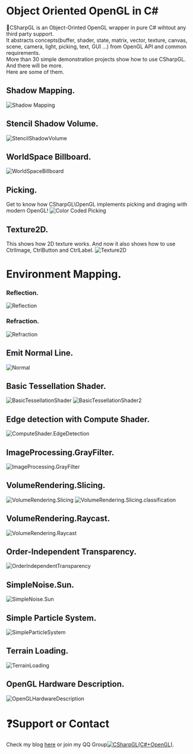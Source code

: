 # Object Oriented OpenGL in C\#   
:green_apple:CSharpGL is an Object-Orinted OpenGL wrapper in pure C# wihtout any third party support.  
It abstracts concepts(buffer, shader, state, matrix, vector, texture, canvas, scene, camera, light, picking, text, GUI ...) from OpenGL API and common requirements.  
More than 30 simple demonstration projects show how to use CSharpGL. And there will be more.  
Here are some of them.
## Shadow Mapping.
![Shadow Mapping](https://github.com/bitzhuwei/CSharpGL/blob/master/Demos/ShadowMapping/ShadowMapping.png?raw=true)
## Stencil Shadow Volume.
![StencilShadowVolume](https://github.com/bitzhuwei/CSharpGL/blob/master/Demos/StencilShadowVolume/StencilShadowVolume.gif?raw=true)
## WorldSpace Billboard.
![WorldSpaceBillboard](https://github.com/bitzhuwei/CSharpGL/blob/master/Demos/WorldSpaceBillboard/WorldSpaceBillboard.png?raw=true)
## Picking.
Get to know how CSharpGL\OpenGL implements picking and draging with modern OpenGL!
![Color Coded Picking](https://github.com/bitzhuwei/CSharpGL/blob/master/Demos/ColorCodedPicking/ColorCodedPicking.png?raw=true)
## Texture2D.
This shows how 2D texture works.
And now it also shows how to use CtrlImage, CtrlButton and CtrlLabel.
![Texture2D](https://github.com/bitzhuwei/CSharpGL/blob/master/Demos/Texture2D/Texture2D.gif?raw=true)
# Environment Mapping.
### Reflection.
![Reflection](https://github.com/bitzhuwei/CSharpGL/blob/master/Demos/EnvironmentMapping/Reflection.png?raw=true)
### Refraction.
![Refraction](https://github.com/bitzhuwei/CSharpGL/blob/master/Demos/EnvironmentMapping/Refraction.png?raw=true)
## Emit Normal Line.
![Normal](https://github.com/bitzhuwei/CSharpGL/blob/master/Demos/Normal/Normal.png?raw=true)
## Basic Tessellation Shader.
![BasicTessellationShader](https://github.com/bitzhuwei/CSharpGL/blob/master/Demos/BasicTessellationShader/BasicTessellationShader.png?raw=true)
![BasicTessellationShader2](https://github.com/bitzhuwei/CSharpGL/blob/master/Demos/BasicTessellationShader/BasicTessellationShader2.png?raw=true)
## Edge detection with Compute Shader.
![ComputeShader.EdgeDetection](https://github.com/bitzhuwei/CSharpGL/blob/master/Demos/ComputeShader.EdgeDetection/ComputeShader.EdgeDetection.png?raw=true)
## ImageProcessing.GrayFilter.
![ImageProcessing.GrayFilter](https://github.com/bitzhuwei/CSharpGL/blob/master/Demos/ImageProcessing.GrayFilter/ImageProcessing.GrayFilter.png?raw=true)
## VolumeRendering.Slicing.
![VolumeRendering.Slicing](https://github.com/bitzhuwei/CSharpGL/blob/master/Demos/VolumeRendering.Slicing/VolumeRendering.Slicing.png?raw=true)
![VolumeRendering.Slicing.classification](https://github.com/bitzhuwei/CSharpGL/blob/master/Demos/VolumeRendering.Slicing/VolumeRendering.Slicing.classification.png?raw=true)

## VolumeRendering.Raycast.
![VolumeRendering.Raycast](https://github.com/bitzhuwei/CSharpGL/blob/master/Demos/VolumeRendering.Raycast/VolumeRendering.Raycast.png?raw=true)
## Order-Independent Transparency.
![OrderIndependentTransparency](https://github.com/bitzhuwei/CSharpGL/blob/master/Demos/OrderIndependentTransparency/OrderIndependentTransparency.png?raw=true)
## SimpleNoise.Sun.
![SimpleNoise.Sun](https://github.com/bitzhuwei/CSharpGL/blob/master/Demos/SimpleNoise.Sun/SimpleNoise.Sun.png?raw=true)
## Simple Particle System.
![SimpleParticleSystem](https://github.com/bitzhuwei/CSharpGL/blob/master/Demos/SimpleParticleSystem/SimpleParticleSystem.png?raw=true)
## Terrain Loading.
![TerrainLoading](https://github.com/bitzhuwei/CSharpGL/blob/master/Demos/TerrainLoading/TerrainLoading.png?raw=true)
## OpenGL Hardware Description.
![OpenGLHardwareDescription](https://github.com/bitzhuwei/CSharpGL/blob/master/Demos/OpenGLHardwareDescription/OpenGLHardwareDescription.png?raw=true)
# :question:Support or Contact
Check my blog [here](http://www.cnblogs.com/bitzhuwei/) or join my QQ Group<a target="_blank" href="http://shang.qq.com/wpa/qunwpa?idkey=98131e619f6da03b96ad2213a1278da4fdd05b42a58d053125ce6ba76cf991f9"><img border="0" src="http://pub.idqqimg.com/wpa/images/group.png" alt="CSharpGL(C#+OpenGL)" title="CSharpGL(C#+OpenGL)"></a>.